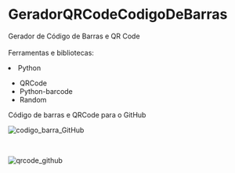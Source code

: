 # GeradorQRCodeCodigoDeBarras
Gerador de Código de Barras e QR Code \
<br>Ferramentas e bibliotecas:
 
  <li>Python</li>
  <ul>
    <li> QRCode </li>
    <li> Python-barcode </li>
    <li> Random </li>
    
  </ul>
  Código de barras e QRCode para o GitHub
  <br>
  
![codigo_barra_GitHub](https://github.com/benattimatheus/GeradorQRCodeCodigoDeBarras/assets/122309255/b23f7525-c6a3-431f-9878-4aa64d4e1754)

 <br>

 ![qrcode_github](https://github.com/benattimatheus/GeradorQRCodeCodigoDeBarras/assets/122309255/ffeb398f-97fd-403b-ada2-0908dd46b5b4)
